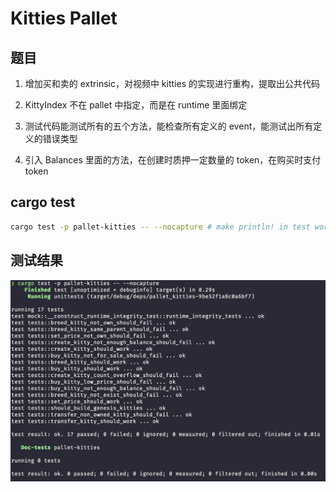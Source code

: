 # Kitties Pallet

## 题目

1. 增加买和卖的 extrinsic，对视频中 kitties 的实现进行重构，提取出公共代码

2. KittyIndex 不在 pallet 中指定，而是在 runtime 里面绑定

3. 测试代码能测试所有的五个方法，能检查所有定义的 event，能测试出所有定义的错误类型

4. 引入 Balances 里面的方法，在创建时质押一定数量的 token，在购买时支付 token

## cargo test

```bash
cargo test -p pallet-kitties -- --nocapture # make println! in test works
```

## 测试结果

![pallet_kitties_test](assets/pallet_kitties_test.png)
